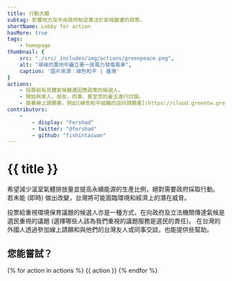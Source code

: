 ```yaml
---
title: 行動大廳
subtag: 影響地方及中央政府制定專注於氣候變遷的政策。
shortName: Lobby for action
hasMore: true
tags:
    - homepage
thumbnail: { 
    src: "./src/_includes/img/actions/greenpeace.png", 
    alt: "翠綠的農地中矗立著一座風力發電風車",
    caption: '圖片來源：綠色和平 | 臺灣'
}
actions:
    - 投票給有具體氣候變遷因應政策的候選人。
    - 開始與家人，朋友，同事，甚至您的雇主進行討論。
    - 簽署線上請願書，例如[綠色和平組織的這份請願書](https://cloud.greentw.greenpeace.org/petition-climate-greenhouse)。
contributors:
    - 
        - display: "Fershad"
        - twitter: "@fershad"
        - github: "fishintaiwan"
---
```


# {{ title }}
希望減少溫室氣體排放量並提高永續能源的生產比例，絕對需要政府採取行動。 若未能 (即時) 做出改變，台灣將可能面臨環境和經濟上的潛在威脅。

投票給重視環境保育議題的候選人亦是一種方式，在向政府及立法機關傳達氣候是選民重視的議題 (選擇哪些人該為我們重視的議題服務是選民的責任)。 在台灣的外國人透過參加線上請願和與他們的台灣友人或同事交談，也能提供些幫助。

<div class="action-cta card" data-spaced>
<div class="card--content">
<h2>
    您能嘗試？
</h2>
{% for action in actions %}
{{ action }}
{% endfor %}
</div>
</div>